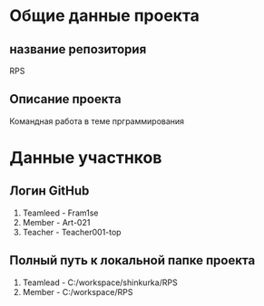 # Общие данные проекта

## название репозитория
 RPS

## Описание проекта
 Командная работа в теме прграммирования

# Данные участнков

## Логин GitHub
1. Teamleed - Fram1se
2. Member - Art-021
3. Teacher - Teacher001-top

## Полный путь к локальной папке проекта
1. Teamlead - C:/workspace/shinkurka/RPS
2. Member - C:/workspace/RPS


